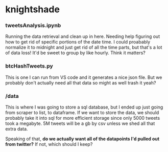 # knightshade

### tweetsAnalysis.ipynb 
Running the data retrieval and clean up in here.
Needing help figuring out how to get rid of specific portions of the date time. I could proabably normalize it to midnight and just get rid of all the time parts, but that's a lot of data loss! It'd be sweet to group by like hourly. Think it matters?


### btcHashTweets.py 
This is one I can run from VS code and it generates a nice json file. But we probably don't actually need all that data so might as well trash it yeah?

### /data 
This is where I was going to store a sql database, but I ended up just going from scraper to list, to dataframe. If we want to store the data, we should probably take it into sql for more efficient storage since only 5000 tweets took a megabyte. 5M tweets will be a gb by csv unless we shed all that extra data.

Speaking of that, **do we actually want all of the datapoints I'd pulled out from twitter?** If not, which should I keep?